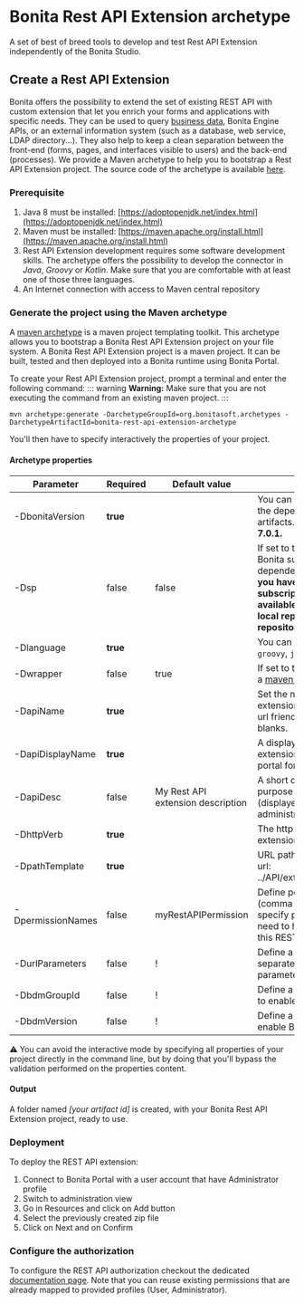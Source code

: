 # Bonita Rest API Extension archetype
A set of best of breed tools to develop and test Rest API Extension independently of the Bonita Studio. 

## Create a Rest API Extension

Bonita offers the possibility to extend the set of existing REST API with custom extension that let you enrich your forms and applications with specific needs. 
They can be used to query [business data](define-and-deploy-the-bdm.md), Bonita Engine APIs, or an external information system (such as a database, web service, LDAP directory...). They also help to keep a clean separation between the front-end (forms, pages, and interfaces visible to users) and the back-end (processes). 
We provide a Maven archetype to help you to bootstrap a Rest API Extension project. The source code of the archetype is available [here](https://github.com/bonitasoft/bonita-rest-api-extension-archetype).

### Prerequisite

 1. Java 8 must be installed: [https://adoptopenjdk.net/index.html](https://adoptopenjdk.net/index.html)
 2. Maven must be installed: [https://maven.apache.org/install.html](https://maven.apache.org/install.html)
 3. Rest API Extension development requires some software development skills. The archetype offers the possibility to develop the connector in _Java_, _Groovy_ or _Kotlin_. Make sure that you are comfortable with at least one of those three languages. 
 4. An Internet connection with access to Maven central repository

### Generate the project using the Maven archetype

A [maven archetype](https://maven.apache.org/archetype/index.html) is a maven project templating toolkit. This archetype allows you to bootstrap a Bonita Rest API Extension project on your file system. A Bonita Rest API Extension project is a maven project. It can be built, tested and then deployed into a Bonita runtime using Bonita Portal.

To create your Rest API Extension project, prompt a terminal and enter the following command: 
::: warning
**Warning:** Make sure that you are not executing the command from an existing maven project.
:::
```
mvn archetype:generate -DarchetypeGroupId=org.bonitasoft.archetypes -DarchetypeArtifactId=bonita-rest-api-extension-archetype
```
You'll then have to specify interactively the properties of your project.

#### Archetype properties

    
| Parameter         | Required | Default value                     | Description                                                                            										   |
| ------------------|-------|-----------------------------------|----------------------------------------------------------------------------------------------------------------------------------|
| -DbonitaVersion   | __true__  |                                   | You can choose the version of the dependent bonita artifacts. __Minimum version is 7.0.1.__   								   |
| -Dsp              | false | false                             | If set to true, project will use Bonita subscription dependencies. __This implies you have made bonita subscription artifacts available for maven (in your local repository or enterprise repository)__ |
| -Dlanguage        | __true__  |                                   | You can choose between `groovy`, `java` or `kotlin`.                                        										   |
| -Dwrapper         | false | true                              | If set to true, project will setup a [maven wrapper](https://github.com/takari/maven-wrapper)                                    |
| -DapiName         | __true__  |                                   | Set the name of your api extension. You must enter an url friendly name without blanks. 									       |
| -DapiDisplayName  | __true__  |                                   | A display name for your api extension (displayed in the portal for the administrator) 										   |
| -DapiDesc         | false | My Rest API extension description | A short description of the purpose of your api extension (displayed in the portal for the administrator) 						   |
| -DhttpVerb        | __true__  |                                   | The http verb of your api extension 																							   |
| -DpathTemplate    | __true__  |                                   | URL path template. Resulting url: ../API/extension/myRestExtApi 																   |
| -DpermissionNames | false | myRestAPIPermission               | Define permission list (comma separated value), specify permissions a user need to have in order access this REST API extension  |
| -DurlParameters   | false | !                                 | Define a list (comma separated value) of url parameters.                                                                         |
| -DbdmGroupId      | false | !                                 | Define a BDM groupId name to enable BDM dependencies                                                                             |
| -DbdmVersion      | false | !                                 | Define a BDM version name to enable BDM dependencies                                                                             |    

⚠️ You can avoid the interactive mode by specifying all properties of your project directly in the command line, but by doing that you'll bypass the validation performed on the properties content.

#### Output

A folder named _[your artifact id]_ is created, with your Bonita Rest API Extension project, ready to use.


### Deployment

To deploy the REST API extension:

1. Connect to Bonita Portal with a user account that have Administrator profile
1. Switch to administration view
1. Go in Resources and click on Add button
1. Select the previously created zip file
1. Click on Next and on Confirm

### Configure the authorization

To configure the REST API authorization checkout the dedicated [documentation page](rest-api-authorization.md). Note that you can reuse existing permissions that are already mapped to provided profiles (User, Administrator).
